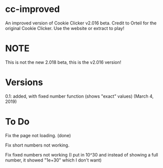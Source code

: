 # cc-improved
An improved version of Cookie Clicker v2.016 beta. Credit to Orteil for the original Cookie Clicker. Use the website or extract to play!
# NOTE
This is not the new 2.018 beta, this is the v2.016 version!
# Versions
0.1: added, with fixed number function (shows "exact" values) (March 4, 2019)
# To Do
Fix the page not loading. (done)

Fix short numbers not working.

Fix fixed numbers not working (I put in 10^30 and instead of showing a full number, it showed "1e+30" which I don't want)
